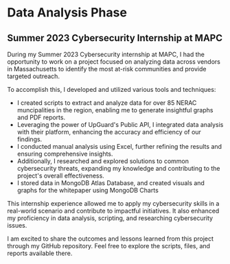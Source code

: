 # Data Analysis Phase

## Summer 2023 Cybersecurity Internship at MAPC

During my Summer 2023 Cybersecurity internship at MAPC, I had the opportunity to work on a project focused on analyzing data across vendors in Massachusetts to identify the most at-risk communities and provide targeted outreach. 

To accomplish this, I developed and utilized various tools and techniques:

- I created scripts to extract and analyze data for over 85 NERAC muncipalities in the region, enabling me to generate insightful graphs and PDF reports.
- Leveraging the power of UpGuard's Public API, I integrated data analysis with their platform, enhancing the accuracy and efficiency of our findings.
- I conducted manual analysis using Excel, further refining the results and ensuring comprehensive insights.
- Additionally, I researched and explored solutions to common cybersecurity threats, expanding my knowledge and contributing to the project's overall effectiveness.
- I stored data in MongoDB Atlas Database, and created visuals and graphs for the whitepaper using MongoDB Charts

This internship experience allowed me to apply my cybersecurity skills in a real-world scenario and contribute to impactful initiatives. It also enhanced my proficiency in data analysis, scripting, and researching cybersecurity issues.

I am excited to share the outcomes and lessons learned from this project through my GitHub repository. Feel free to explore the scripts, files, and reports available there.

